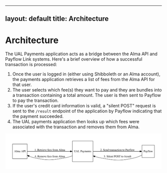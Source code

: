 
---
layout: default
title: Architecture
---

Architecture
========================

The UAL Payments application acts as a bridge between the Alma API and Payflow Link systems.  Here's a brief overview of
how a successful transaction is processed:

1. Once the user is logged in (either using Shibboleth or an Alma account), the payments application retrieves a list of fees from the Alma API for that user.
2. The user selects which fee(s) they want to pay and they are bundles into a transaction containing a total amount.  The user is then sent to Payflow to pay the
transaction.
3. If the user's credit card information is valid, a "silent POST" request is sent to the `/result` endpoint of the application by Payflow indicating that the payment succeeded.
4. The UAL payments application then looks up which fees were associated with the transaction and removes them from Alma. 

![A successful payment](images/successful_payment.svg)
